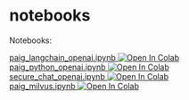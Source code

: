 # notebooks
Notebooks:

<a target="_blank" href="https://colab.research.google.com/github/privacera/notebooks/blob/main/paig_langchain_openai.ipynb">
  paig_langchain_openai.ipynb
  <img src="https://colab.research.google.com/assets/colab-badge.svg" alt="Open In Colab"/>
</a>

</br>

<a target="_blank" href="https://colab.research.google.com/github/privacera/notebooks/blob/main/paig_python_openai.ipynb">
  paig_python_openai.ipynb
  <img src="https://colab.research.google.com/assets/colab-badge.svg" alt="Open In Colab"/>
</a>

</br>

<a target="_blank" href="https://colab.research.google.com/github/privacera/notebooks/blob/main/secure_chat_openai.ipynb">
  secure_chat_openai.ipynb
  <img src="https://colab.research.google.com/assets/colab-badge.svg" alt="Open In Colab"/>
</a>

</br>

<a target="_blank" href="https://colab.research.google.com/github/privacera/notebooks/blob/main/paig_milvus.ipynb">
  paig_milvus.ipynb
  <img src="https://colab.research.google.com/assets/colab-badge.svg" alt="Open In Colab"/>
</a>
